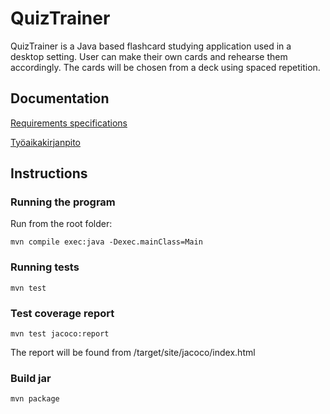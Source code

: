 # QuizTrainer

QuizTrainer is a Java based flashcard studying application used in a desktop setting. User can make their own cards and rehearse them accordingly. The cards will be chosen from a deck using spaced repetition. 

## Documentation

[Requirements specifications](https://github.com/tommise/ot-harjoitustyo/blob/master/documentation/requirements_specifications.md)

[Työaikakirjanpito](https://github.com/tommise/ot-harjoitustyo/blob/master/documentation/tuntikirjanpito.md)

## Instructions

### Running the program
Run from the root folder:
```
mvn compile exec:java -Dexec.mainClass=Main
```
### Running tests
```
mvn test
```
### Test coverage report
```
mvn test jacoco:report
```
The report will be found from /target/site/jacoco/index.html
### Build jar
```
mvn package
```

